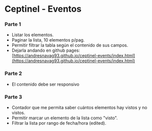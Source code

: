 # Ceptinel - Eventos

### Parte 1

- Listar los elementos.
- Paginar la lista, 10 elementos p/pag.
- Permitir filtrar la tabla según el contenido de sus campos.
- Dejarla andando en github pages: [https://andresnavag93.github.io/ceptinel-events/index.html](https://andresnavag93.github.io/ceptinel-events/index.html)

### Parte 2

- El contenido debe ser responsivo

### Parte 3

- Contador que me permita saber cuántos elementos hay vistos y no vistos.
- Permitir marcar un elemento de la lista como "visto".
- Filtrar la lista por rango de fecha/hora (edited).
